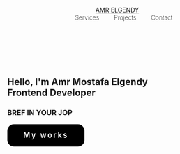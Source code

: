 <!doctype html>
<html lang="en">
 <head> 
  <meta charset="UTF-8"> 
  <meta name="viewport" content="width=device-width, initial-scale=1"> 
  <meta http-equiv="X-UA-Compatiable" content="IE=edge"> 
  <link href="https://cdnjs.cloudflare.com/ajax/libs/font-awesome/5.15.4/css/all.min.css"> 
  <title>AMR ELGENDY</title> 
 </head> 
 <!--------------------stylesheet---------------->
 <style>@import url('https://fonts.googleapis.com/css2?family=Poppins:ital,wght@0,100;0,200;0,300;0,400;0,500;0,600;0,700;0,800;0,900;1,100;1,200;1,300;1,400;1,500;1,600;1,700;1,800;1,900&display=swap');
 


*{
    font-family: 'Poppins', sans-serif;
    margin: 0;
    padding: 0;
    box-sizing:border-box;
    scrolling-behavior:smooth;
    
    
} 


header{
    background-color:#f0f0f0;
    width:100%;
   position:fixed; 
   z-index:999;
   display:flex;
   justify-content: space-between;
   align-items: center;
   padding:10px 200px;
 
}

.logo{
  
  text-decoration: none;
  color:black;
  text-transform:uppercase;
   font-size:1.6em;
  font-weight:700;
}
.navigation a{
  justify-content:space-between;
  text-decoration: none;
  color:black;
  font-size:1.00em;
  font-weight:200;
  padding-left: 30px;
}

.navigation a:hover{
  color:gray;
}










section{
  
  padding: 100px 200px;



}


.main{
  width:100%;
  min-height:100vh;
  display:flex;
  align-items:center;
 
  background:url(https://images.pexels.com/photos/2538108/pexels-photo-2538108.jpeg?cs=srgb&dl=pexels-adrien-olichon-2538108.jpg&fm=jpg);
    background-size:cover;
background-position:center;
background-attachment:fixed;

}

.main{
  
  color: black;
  font-size:1.4em;
  font-weight: 500;
}

.main h2 span{
  display:inline-block;
  margin-top:10px;
  color:teal;
font-size:2.00em;
font-weight:600;

}

.main h3{
  color: black;
  font-size:1.3em;
  font-weight: 600;
  letter-spacing:2px;
  margin-top:10px;
  margin-bottom:30px;
}
.main-btn{
 text-decoration:none;
  color: White;
  background-color:black;
  font-size:1.2em;
  letter-spacing:3px;
  font-weight:600;
  display:inline-block;
  padding:0.9375em 2.1875em;
border-radius:15px;
margin-bottom:40px;
transation:1s ease;
}

.main-btn:hover{
 background-color:teal;
 transform:scale(1.1); 
}
 </style>
 <body> 
  <!--head--------------> 
  <header> 
   <a href="#####" class="logo"> AMR ELGENDY </a> 
   <nav class="navigation"> 
    <a href="####">Services</a> 
    <a href="###">Projects</a> 
    <a href="####">Contact</a> 
   </nav> 
  </header> 
  <!--main---------------------> 
  <br>
  <section class="main"> 
   <div> 
    <h2><br>Hello, I'm Amr Mostafa Elgendy <br><span>Frontend Developer</span><br></h2> 
    <h3>BREF IN YOUR JOP</h3> 
    <a href="######" class="main-btn">My works</a> 
   </div> 
   <div class="social-icons"> 
    <a href="####"><i class="fab fa-facebook"></i></a> 
    <a href="###"><i class="fab fa-linkedin-in"></i></a> 
    <a href="###"><i class="fab fa-github"></i></a> 
    <a href="###"><i class="fas fa-envelope-open-text"></i></a> 
   </div> 
  </section> 
 </body>
</html>

